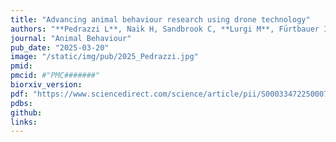 ```yaml
---
title: "Advancing animal behaviour research using drone technology"
authors: "**Pedrazzi L**, Naik H, Sandbrook C, **Lurgi M**, Fürtbauer I & King AJ"
journal: "Animal Behaviour"
pub_date: "2025-03-20"
image: "/static/img/pub/2025_Pedrazzi.jpg"
pmid: 
pmcid: #"PMC#######"
biorxiv_version: 
pdf: "https://www.sciencedirect.com/science/article/pii/S0003347225000740"
pdbs:
github:
links:
---
```

